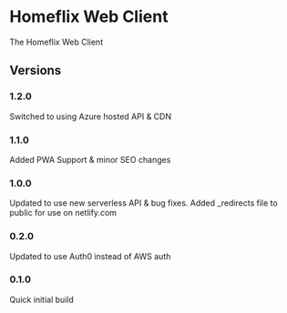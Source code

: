 # Homeflix Web Client

The Homeflix Web Client

## Versions

### 1.2.0

Switched to using Azure hosted API & CDN

### 1.1.0

Added PWA Support & minor SEO changes

### 1.0.0

Updated to use new serverless API & bug fixes. Added \_redirects file to public for use on netlify.com

### 0.2.0

Updated to use Auth0 instead of AWS auth

### 0.1.0

Quick initial build
